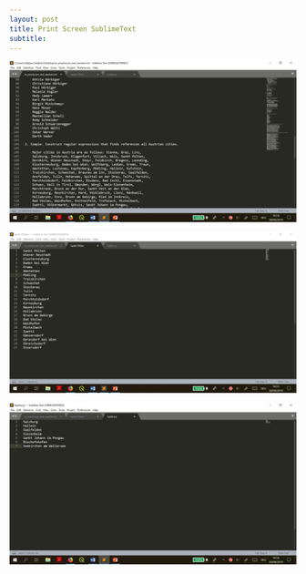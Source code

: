 ```yaml
---
layout: post
title: Print Screen SublimeText
subtitle: 
---
```




![image1](/img/finished3.png)

![image2](/img/finished4.png)

![image3](/img/finished5.png)
